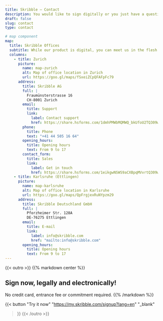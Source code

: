 ```yaml
---
title: Skribble – Contact
description: You would like to sign digitally or you just have a question? Contact us by phone or e-mail.
draft: false
slug: contact
type: contact

# map component
map:
  title: Skribble Offices
  subtitle: While our product is digital, you can meet us in the flesh at our offices in Switzerland and Germany.
  columns:
    - title: Zurich
      picture:
        name: map-zurich
        alt: Map of office location in Zurich
        url: https://goo.gl/maps/fSxeiZCpQFAFpFc79
      address:
        title: Skribble AG
        full: |
          Fraumünsterstrasse 16
          CH-8001 Zurich
        email:
          title: Support
          link:
            label: Contact support
            href: https://share.hsforms.com/1dmhPMWbMQMWQ_bkUfoU2TQ309ws
        phone: 
          title: Phone
          text: "+41 44 505 16 64"
        opening_hours:
          title: Opening hours
          text: From 9 to 17
        contact_form:
          title: Sales
          link:
            label: Get in touch
            href: https://share.hsforms.com/1eikgwNSWS9aCXBpqMVvrtQ309ws
    - title: Karlsruhe (Ettlingen)
      picture:
        name: map-karlsruhe
        alt: Map of office location in Karlsruhe
        url: https://goo.gl/maps/QpFrgjexRuNYpzm29
      address:
        title: Skribble Deutschland GmbH
        full: |
          Pforzheimer Str. 128A
          DE-76275 Ettlingen
        email:
          title: E-mail 
          link:
            label: info@skribble.com
            href: "mailto:info@skribble.com"
        opening_hours:
          title: Opening hours
          text: From 9 to 17
---
```


{{< outro >}}
{{% markdown center %}}
## Sign now, legally and electronically!
No credit card, entrance fee or commitment required.
{{% /markdown %}}

{{< button
  "Try it now"
  "https://my.skribble.com/signup?lang=en"
  "_blank"
>}}
{{< /outro >}}
